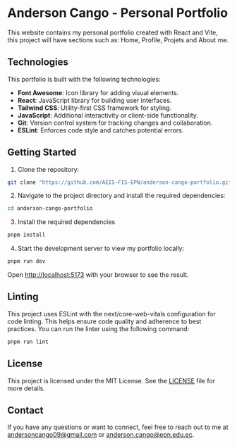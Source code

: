 # Anderson Cango - Personal Portfolio

This website contains my personal portfolio created with React and Vite, this project will have sections such as:
Home, Profile, Projets and About me.

## Technologies

This portfolio is built with the following technologies:

- **Font Awesome**: Icon library for adding visual elements.
- **React**: JavaScript library for building user interfaces.
- **Tailwind CSS**: Utility-first CSS framework for styling.
- **JavaScript**: Additional interactivity or client-side functionality.
- **Git**: Version control system for tracking changes and collaboration.
- **ESLint**: Enforces code style and catches potential errors.

## Getting Started

1. Clone the repository: 

```bash
git clone "https://github.com/AEIS-FIS-EPN/anderson-cango-portfolio.git"
```

2. Navigate to the project directory and install the required dependencies:

```bash
cd anderson-cango-portfolio
```

3. Install the required dependencies

```bash
pnpm install
```

4. Start the development server to view my portfolio locally:

```bash
pnpm run dev
```

Open [http://localhost:5173](http://localhost:5173) with your browser to see the result.

## Linting

This project uses ESLint with the next/core-web-vitals configuration for code linting. This helps ensure code quality and adherence to best practices. You can run the linter using the following command:

```bash
pnpm run lint
```

## License

This project is licensed under the MIT License. See the [LICENSE](LICENSE) file for more details.

## Contact

If you have any questions or want to connect, feel free to reach out to me at [andersoncango09@gmail.com](mailto:andersoncango@gmail.com) or [anderson.cango@epn.edu.ec](mailto:anderson.cango@epn.edu.ec).